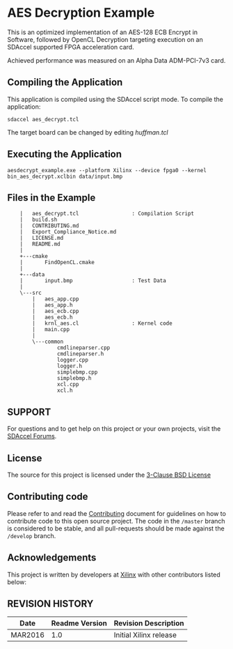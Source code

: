 AES Decryption Example
===============================

This is an optimized implementation of an AES-128 ECB Encrypt in Software, followed by OpenCL Decryption targeting execution on an SDAccel supported FPGA acceleration card.

Achieved performance was measured on an Alpha Data ADM-PCI-7v3 card.

Compiling the Application
---------------------------
This application is compiled using the SDAccel script mode.
To compile the application:

```
sdaccel aes_decrypt.tcl
```
The target board can be changed by editing *huffman.tcl*

Executing the Application
---------------------------
```
aesdecrypt_example.exe --platform Xilinx --device fpga0 --kernel bin_aes_decrypt.xclbin data/input.bmp
```

Files in the Example
---------------------
```
	|   aes_decrypt.tcl					: Compilation Script
	|   build.sh
	|	CONTRIBUTING.md 
	|   Export_Compliance_Notice.md
	|   LICENSE.md
	|   README.md
	|   
	+---cmake
	|       FindOpenCL.cmake
	|       
	+---data
	|       input.bmp					: Test Data
	|       
	\---src
		|   aes_app.cpp
		|   aes_app.h
		|   aes_ecb.cpp
		|   aes_ecb.h
		|   krnl_aes.cl					: Kernel code
		|   main.cpp
		|   
		\---common
				cmdlineparser.cpp
				cmdlineparser.h
				logger.cpp
				logger.h
				simplebmp.cpp
				simplebmp.h
				xcl.cpp
				xcl.h
```
## SUPPORT
For questions and to get help on this project or your own projects, visit the [SDAccel Forums][]. 

## License
The source for this project is licensed under the [3-Clause BSD License][]

## Contributing code
Please refer to and read the [Contributing][] document for guidelines on how to contribute code to this open source project. The code in the `/master` branch is considered to be stable, and all pull-requests should be made against the `/develop` branch.

## Acknowledgements
This project is written by developers at [Xilinx](http://www.xilinx.com/) with other contributors listed below:


## REVISION HISTORY

Date		|	Readme Version	|	Revision Description
----------------|-----------------------|-------------------------
MAR2016		|	1.0		|	Initial Xilinx release




[Contributing]: CONTRIBUTING.md 
[3-Clause BSD License]: LICENSE.md
[SDAccel Forums]: https://forums.xilinx.com/t5/SDAccel/bd-p/SDx
[SDAccel User Guides]: http://www.xilinx.com/support/documentation-navigation/development-tools/software-development/sdaccel.html?resultsTablePreSelect=documenttype:SeeAll#documentation 
